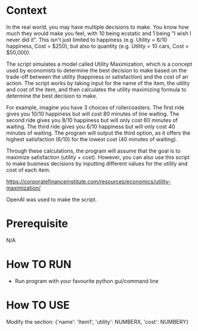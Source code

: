 # Context
In the real world, you may have multiple decisions to make. You know how much they would make you feel, with 10 being ecstatic and 1 being "I wish I never did it". This isn't just limited to happiness (e.g. Utility = 6/10 happiness, Cost = $250), but also to quantity (e.g. Utility = 10 cars, Cost = $50,000).

The script simulates a model called Utility Maximization, which is a concept used by economists to determine the best decision to make based on the trade-off between the utility (happiness or satisfaction) and the cost of an action. The script works by taking input for the name of the item, the utility and cost of the item, and then calculates the utility maximizing formula to determine the best decision to make.

For example, imagine you have 3 choices of rollercoasters. The first ride gives you 10/10 happiness but will cost 80 minutes of line waiting. The second ride gives you 8/10 happiness but will only cost 60 minutes of waiting. The third ride gives you 6/10 happiness but will only cost 40 minutes of waiting. The program will output the third option, as it offers the highest satisfaction (6/10) for the lowest cost (40 minutes of waiting).

Through these calculations, the program will assume that the goal is to maximize satisfaction (utility + cost). However, you can also use this script to make business decisions by inputting different values for the utility and cost of each item.

https://corporatefinanceinstitute.com/resources/economics/utility-maximization/

OpenAI was used to make the script.

# Prerequisite
N/A
# How TO RUN
- Run program with your favourite python gui/command line
# How TO USE
Modify the section: {'name': 'Item1', 'utility': NUMBERX, 'cost': NUMBERY}
